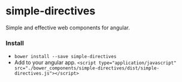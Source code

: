 # simple-directives
Simple and effective web components for angular.

### Install
- ```bower install --save simple-directives```
- Add to your angular app.
  ```<script type="application/javascript" src="./bower_components/simple-directives/dist/simple-directives.js"></script>```
